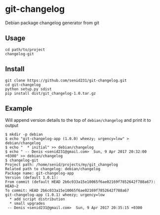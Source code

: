# git-changelog
Debian package changelog generator from git

## Usage
```
cd path/to/project
changelog-git
```

## Install
```
git clone https://github.com/senid231/git-changelog.git
cd git-changelog
python setup.py sdist
pip install dist/git_changelog-1.0.tar.gz
```

## Example

Will append version details to the top of `debian/changelog` and print it to output

```
$ mkdir -p debian
$ echo "git-changelog-app (1.0.0) wheezy; urgency=low" > debian/changelog
$ echo "  * initial" >> debian/changelog
$ echo " -- Denis <senid231@gmail.com>  Sun, 9 Apr 2017 20:32:00 +0300" >> debian/changelog
$ changelog-git 
Project path: /home/senid/projects/my/git_changelog
Related path to changelog: debian/changelog
Package name: git-changelog-app
Version (default 1.0.1): 
From commit (default HEAD 2b6c033a15e10065f6ae02169f7852642f788a67): HEAD~2
To commit: HEAD 2b6c033a15e10065f6ae02169f7852642f788a67
git-changelog-app (1.0.1) wheezy; urgency=low
  * add script distribution
  * small upgrades
 -- Denis <senid231@gmail.com>  Sun, 9 Apr 2017 20:35:15 +0300
```
